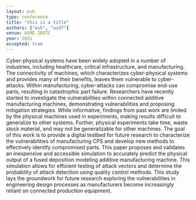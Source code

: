 ```yaml
---
layout: pub
type: conference
title: "this is a title"
authors: ["ask", "asdf"]
venue: ASME IDETC
year: 2031
accepted: true
---
```

Cyber-physical systems have been widely adopted in a number of industries, including healthcare, critical infrastructure, and manufacturing. The connectivity of machines, which characterizes cyber-physical systems and provides many of their benefits, leaves them vulnerable to cyber-attacks. Within manufacturing, cyber-attacks can compromise end-use parts, resulting in catastrophic part failure. Researchers have recently started to investigate the vulnerabilities within connected additive manufacturing machines, demonstrating vulnerabilities and proposing mitigation strategies. While informative, findings from past work are limited by the physical machines used in experiments, making results difficult to generalize to other systems. Further, physical experiments take time, waste stock material, and may not be generalizable for other machines. The goal of this work is to provide a digital testbed for future research to characterize the vulnerabilities of manufacturing CPS and develop new methods to effectively identify compromised parts. This paper proposes and validates an inexpensive and accessible simulation to accurately predict the physical output of a fused deposition modeling additive manufacturing machine. This simulation allows for efficient testing of attack vectors and determine the probability of attack detection using quality control methods. This study lays the groundwork for future research exploring the vulnerabilities in engineering design processes as manufacturers become increasingly reliant on connected production equipment.